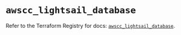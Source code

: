 # `awscc_lightsail_database`

Refer to the Terraform Registry for docs: [`awscc_lightsail_database`](https://registry.terraform.io/providers/hashicorp/awscc/0.70.0/docs/resources/lightsail_database).

